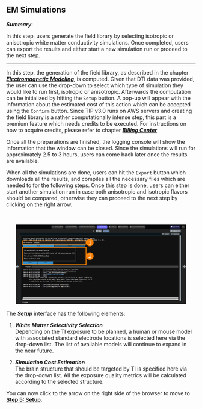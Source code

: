 ## EM Simulations

**_Summary_**:

In this step, users generate the field library by selecting isotropic or anisotropic white matter conductivity simulations. Once completed, users can export the results and either start a new simulation run or proceed to the next step.

----

In this step, the generation of the field library, as described in the chapter [**_Electromagnetic Modeling_**](/docs/background/electromagnetic_modeling.md), is computed. Given that DTI data was provided, the user can use the drop-down to select which type of simulation they would like to run first, isotropic or anisotropic. Afterwards the computation can be initialized by hitting the ```Setup``` button. A pop-up will appear with the information about the estimated cost of this action which can be accepted using the ```Confirm``` button. Since TIP v3.0 runs on AWS servers and creating the field library is a rather computationally intense step, this part is a premium feature which needs credits to be executed. For instructions on how to acquire credits, please refer to chapter [**_Billing Center_**](/docs/platform_introduction/billing_center.md)

Once all the preparations are finished, the logging console will show the information that the window can be closed. Since the simulations will run for approximately 2.5 to 3 hours, users can come back later once the results are available.

When all the simulations are done, users can hit the ```Export``` button which downloads all the results, and compiles all the necessary files which are needed to for the following steps. Once this step is done, users can either start another simulation run in case both anisotropic and isotropic flavors should be compared, otherwise they can proceed to the next step by clicking on the right arrow.

<br>
<p align="center">
  <img width="90%" src="../../assets/quickguide/simulator.png">
</p>

The **_Setup_** interface has the following elements:

1. **_White Matter Selectivity Selection_** <br/>
   Depending on the TI exposure to be planned, a human or mouse model with associated standard electrode locations is selected here via the drop-down list. The list of available models will continue to expand in the near future.

2. **_Simulation Cost Estimation_** <br/>
   The brain structure that should be targeted by TI is specified here via the drop-down list. All the exposure quality metrics will be calculated according to the selected structure.

You can now click to the arrow on the right side of the browser to move to [**Step 5: Setup**](/docs/services/electrode_selector.md).
